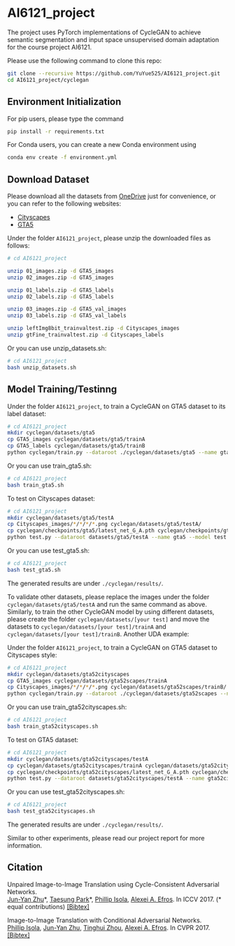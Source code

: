 # AI6121_project

The project uses PyTorch implementations of CycleGAN to achieve semantic segmentation and input space unsupervised domain adaptation for the course project AI6121. 

Please use the following command to clone this repo:

```bash
git clone --recursive https://github.com/YuYue525/AI6121_project.git
cd AI6121_project/cyclegan
```

## Environment Initialization

For pip users, please type the command
```bash
pip install -r requirements.txt
```
For Conda users, you can create a new Conda environment using 
```bash
conda env create -f environment.yml
```

## Download Dataset

Please download all the datasets from [OneDrive](https://entuedu-my.sharepoint.com/:f:/g/personal/yyu025_e_ntu_edu_sg/EmZ1HCaxrEJEkaRSwtKrI_sBnZpuwcu4Pq-tT0mvFMu0VQ?e=QqpbFq) just for convenience, or you can refer to the following websites:
- [Cityscapes](https://www.cityscapes-dataset.com/)
- [GTA5](https://download.visinf.tu-darmstadt.de/data/from_games/)

Under the folder `AI6121_project`, please unzip the downloaded files as follows:

```bash
# cd AI6121_project

unzip 01_images.zip -d GTA5_images
unzip 02_images.zip -d GTA5_images

unzip 01_labels.zip -d GTA5_labels
unzip 02_labels.zip -d GTA5_labels

unzip 03_images.zip -d GTA5_val_images
unzip 03_labels.zip -d GTA5_val_labels

unzip leftImg8bit_trainvaltest.zip -d Cityscapes_images
unzip gtFine_trainvaltest.zip -d Cityscapes_labels
```
Or you can use unzip_datasets.sh:

```bash
# cd AI6121_project
bash unzip_datasets.sh
```

## Model Training/Testinng

Under the folder `AI6121_project`, to train a CycleGAN on GTA5 dataset to its label dataset:
```bash
# cd AI6121_project
mkdir cyclegan/datasets/gta5
cp GTA5_images cyclegan/datasets/gta5/trainA
cp GTA5_labels cyclegan/datasets/gta5/trainB
python cyclegan/train.py --dataroot ./cyclegan/datasets/gta5 --name gta5 --model cycle_gan --display_id -1
```
Or you can use train_gta5.sh:

```bash
# cd AI6121_project
bash train_gta5.sh
```

To test on Cityscapes dataset:
```bash
# cd AI6121_project
mkdir cyclegan/datasets/gta5/testA
cp Cityscapes_images/*/*/*/*.png cyclegan/datasets/gta5/testA/
cp cyclegan/checkpoints/gta5/latest_net_G_A.pth cyclegan/checkpoints/gta5/latest_net_G.pth 
python test.py --dataroot datasets/gta5/testA --name gta5 --model test --no_dropout
```

Or you can use test_gta5.sh:

```bash
# cd AI6121_project
bash test_gta5.sh
```
The generated results are under `./cyclegan/results/`.

To validate other datasets, please replace the images under the folder `cyclegan/datasets/gta5/testA` and run the same command as above. Similarly, to train the other CycleGAN model by using different datasets, please create the folder `cyclegan/datasets/[your test]` and move the datasets to `cyclegan/datasets/[your test]/trainA` and `cyclegan/datasets/[your test]/trainB`. Another UDA example:


Under the folder `AI6121_project`, to train a CycleGAN on GTA5 dataset to Cityscapes style:
```bash
# cd AI6121_project
mkdir cyclegan/datasets/gta52cityscapes
cp GTA5_images cyclegan/datasets/gta52scapes/trainA
cp Cityscapes_images/*/*/*/*.png cyclegan/datasets/gta52scapes/trainB/
python cyclegan/train.py --dataroot ./cyclegan/datasets/gta52scapes --name gta52scapes --model cycle_gan --display_id -1
```

Or you can use train_gta52cityscapes.sh:

```bash
# cd AI6121_project
bash train_gta52cityscapes.sh
```

To test on GTA5 dataset:
```bash
# cd AI6121_project
mkdir cyclegan/datasets/gta52cityscapes/testA
cp cyclegan/datasets/gta52cityscapes/trainA cyclegan/datasets/gta52cityscapes/testA
cp cyclegan/checkpoints/gta52cityscapes/latest_net_G_A.pth cyclegan/checkpoints/gta52cityscapes/latest_net_G.pth 
python test.py --dataroot datasets/gta52cityscapes/testA --name gta52cityscapes --model test --no_dropout
```

Or you can use test_gta52cityscapes.sh:

```bash
# cd AI6121_project
bash test_gta52cityscapes.sh
```
The generated results are under `./cyclegan/results/`.

Similar to other experiments, please read our project report for more information.


## Citation

Unpaired Image-to-Image Translation using Cycle-Consistent Adversarial Networks.<br>
[Jun-Yan Zhu](https://www.cs.cmu.edu/~junyanz/)\*,  [Taesung Park](https://taesung.me/)\*, [Phillip Isola](https://people.eecs.berkeley.edu/~isola/), [Alexei A. Efros](https://people.eecs.berkeley.edu/~efros). In ICCV 2017. (* equal contributions) [[Bibtex]](https://junyanz.github.io/CycleGAN/CycleGAN.txt)

Image-to-Image Translation with Conditional Adversarial Networks.<br>
[Phillip Isola](https://people.eecs.berkeley.edu/~isola), [Jun-Yan Zhu](https://www.cs.cmu.edu/~junyanz/), [Tinghui Zhou](https://people.eecs.berkeley.edu/~tinghuiz), [Alexei A. Efros](https://people.eecs.berkeley.edu/~efros). In CVPR 2017. [[Bibtex]](https://www.cs.cmu.edu/~junyanz/projects/pix2pix/pix2pix.bib)
